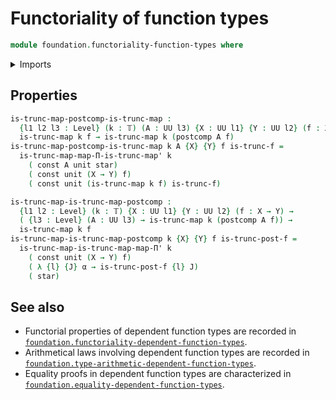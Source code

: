 # Functoriality of function types

```agda
module foundation.functoriality-function-types where
```

<details><summary>Imports</summary>

```agda
open import foundation-core.functoriality-function-types public

open import foundation.constant-maps
open import foundation.functions
open import foundation.functoriality-dependent-function-types
open import foundation.unit-type
open import foundation.universe-levels

open import foundation-core.truncated-maps
open import foundation-core.truncation-levels
```

</details>

## Properties

```agda
is-trunc-map-postcomp-is-trunc-map :
  {l1 l2 l3 : Level} (k : 𝕋) (A : UU l3) {X : UU l1} {Y : UU l2} (f : X → Y) →
  is-trunc-map k f → is-trunc-map k (postcomp A f)
is-trunc-map-postcomp-is-trunc-map k A {X} {Y} f is-trunc-f =
  is-trunc-map-map-Π-is-trunc-map' k
    ( const A unit star)
    ( const unit (X → Y) f)
    ( const unit (is-trunc-map k f) is-trunc-f)

is-trunc-map-is-trunc-map-postcomp :
  {l1 l2 : Level} (k : 𝕋) {X : UU l1} {Y : UU l2} (f : X → Y) →
  ( {l3 : Level} (A : UU l3) → is-trunc-map k (postcomp A f)) →
  is-trunc-map k f
is-trunc-map-is-trunc-map-postcomp k {X} {Y} f is-trunc-post-f =
  is-trunc-map-is-trunc-map-map-Π' k
    ( const unit (X → Y) f)
    ( λ {l} {J} α → is-trunc-post-f {l} J)
    ( star)
```

## See also

- Functorial properties of dependent function types are recorded in
  [`foundation.functoriality-dependent-function-types`](foundation.functoriality-dependent-function-types.md).
- Arithmetical laws involving dependent function types are recorded in
  [`foundation.type-arithmetic-dependent-function-types`](foundation.type-arithmetic-dependent-function-types.md).
- Equality proofs in dependent function types are characterized in
  [`foundation.equality-dependent-function-types`](foundation.equality-dependent-function-types.md).
